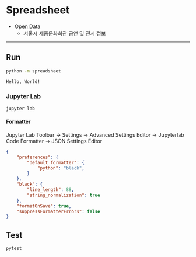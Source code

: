# Spreadsheet

- [Open Data](data/README.md)
  - 서울시 세종문화회관 공연 및 전시 정보

---

## Run

```bash
python -m spreadsheet

Hello, World!
```

### Jupyter Lab

```bash
jupyter lab
```

#### Formatter

Jupyter Lab Toolbar → Settings → Advanced Settings Editor → Jupyterlab Code Formatter → JSON Settings Editor

```json
{
    "preferences": {
        "default_formatter": {
            "python": "black",
        }
    },
    "black": {
        "line_length": 88,
        "string_normalization": true
    },
    "formatOnSave": true,
    "suppressFormatterErrors": false
}
```

## Test

```bash
pytest
```
